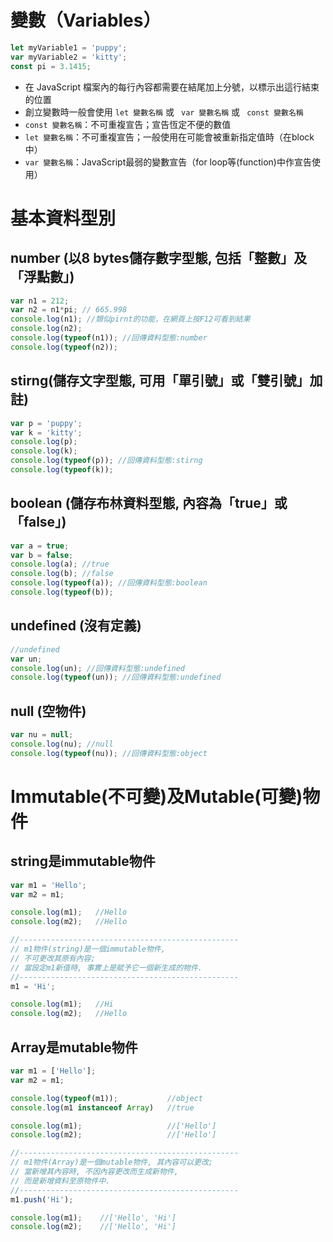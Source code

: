 
變數（Variables）
==

```javascript
let myVariable1 = 'puppy';
var myVariable2 = 'kitty';
const pi = 3.1415;
```
* 在 JavaScript 檔案內的每行內容都需要在結尾加上分號，以標示出這行結束的位置
* 創立變數時一般會使用 ``` let 變數名稱 ``` 或 ``` var 變數名稱``` 或 ``` const 變數名稱```
* ``` const 變數名稱 ```：不可重複宣告；宣告恆定不便的數值
* ``` let 變數名稱 ```：不可重複宣告；一般使用在可能會被重新指定值時（在block中）
* ``` var 變數名稱 ```：JavaScript最弱的變數宣告（for loop等(function)中作宣告使用）

基本資料型別
==

number (以8 bytes儲存數字型態, 包括「整數」及「浮點數」)
--
```javascript
var n1 = 212;
var n2 = n1*pi; // 665.998
console.log(n1); //類似pirnt的功能，在網頁上按F12可看到結果
console.log(n2);
console.log(typeof(n1)); //回傳資料型態:number
console.log(typeof(n2));
```

stirng(儲存文字型態, 可用「單引號」或「雙引號」加註)
--
```javascript
var p = 'puppy';
var k = 'kitty';
console.log(p);
console.log(k);
console.log(typeof(p)); //回傳資料型態:stirng
console.log(typeof(k));
```

boolean (儲存布林資料型態, 內容為「true」或「false」)
--
```javascript
var a = true;
var b = false;
console.log(a); //true
console.log(b); //false
console.log(typeof(a)); //回傳資料型態:boolean
console.log(typeof(b));

```

undefined (沒有定義)
--
```javascript
//undefined 
var un;
console.log(un); //回傳資料型態:undefined
console.log(typeof(un)); //回傳資料型態:undefined
```

null (空物件)
--
```javascript
var nu = null;
console.log(nu); //null
console.log(typeof(nu)); //回傳資料型態:object
```

Immutable(不可變)及Mutable(可變)物件
==

string是immutable物件
--
```javascript
var m1 = 'Hello';
var m2 = m1;

console.log(m1);   //Hello
console.log(m2);   //Hello

//-------------------------------------------------
// m1物件(string)是一個immutable物件,
// 不可更改其原有內容;
// 當設定m1新值時, 事實上是賦予它一個新生成的物件.
//-------------------------------------------------
m1 = 'Hi';

console.log(m1);   //Hi
console.log(m2);   //Hello
```


Array是mutable物件
--
```javascript
var m1 = ['Hello'];
var m2 = m1;

console.log(typeof(m1));           //object
console.log(m1 instanceof Array)   //true

console.log(m1);                   //['Hello']
console.log(m2);                   //['Hello']

//-------------------------------------------------
// m1物件(Array)是一個mutable物件, 其內容可以更改; 
// 當新增其內容時, 不因內容更改而生成新物件,
// 而是新增資料至原物件中.
//-------------------------------------------------
m1.push('Hi');

console.log(m1);    //['Hello', 'Hi']
console.log(m2);    //['Hello', 'Hi']
```